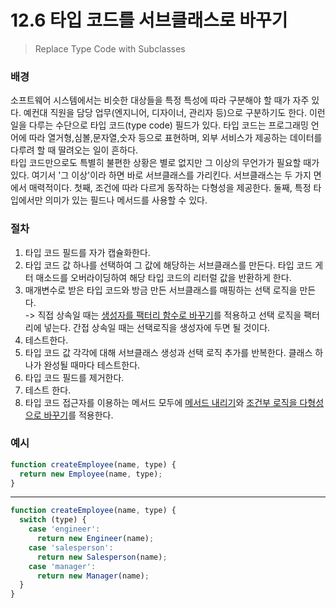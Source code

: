 # 12.6 타입 코드를 서브클래스로 바꾸기

> Replace Type Code with Subclasses

### 배경

소프트웨어 시스템에서는 비슷한 대상들을 특정 특성에 따라 구분해야 할 때가 자주 있다. 예컨대 직원을 담당 업무(엔지니어, 디자이너, 관리자 등)으로 구분하기도 한다. 이런 일을 다루는 수단으로 타입 코드(type code) 필드가 있다. 타입 코드는 프로그래밍 언어에 따라 열거형,심볼,문자열,숫자 등으로 표현하며, 외부 서비스가 제공하는 데이터를 다루려 할 때 딸려오는 일이 흔하다.  
타입 코드만으로도 특별히 불편한 상황은 별로 없지만 그 이상의 무언가가 필요할 때가 있다. 여기서 '그 이상'이라 하면 바로 서브클래스를 가리킨다. 서브클래스는 두 가지 면에서 매력적이다. 첫째, 조건에 따라 다르게 동작하는 다형성을 제공한다. 둘째, 특정 타입에서만 의미가 있는 필드나 메서드를 사용할 수 있다.

### 절차

1. 타입 코드 필드를 자가 캡슐화한다.
2. 타입 코드 값 하나를 선택하여 그 값에 해당하는 서브클래스를 만든다. 타입 코드 게터 매소드를 오버라이딩하여 해당 타입 코드의 리터럴 값을 반환하게 한다.
3. 매개변수로 받은 타입 코드와 방금 만든 서브클래스를 매핑하는 선택 로직을 만든다.  
   -> 직접 상속일 때는 [생성자를 팩터리 함수로 바꾸기][11.8]를 적용하고 선택 로직을 팩터리에 넣는다. 간접 상속일 때는 선택로직을 생성자에 두면 될 것이다.
4. 테스트한다.
5. 타입 코드 값 각각에 대해 서브클래스 생성과 선택 로직 추가를 반복한다. 클래스 하나가 완성될 때마다 테스트한다.
6. 타입 코드 필드를 제거한다.
7. 테스트 한다.
8. 타입 코드 접근자를 이용하는 메서드 모두에 [메서드 내리기][12.4]와 [조건부 로직을 다형성으로 바꾸기][10.4]를 적용한다.

### 예시

```jsx
function createEmployee(name, type) {
  return new Employee(name, type);
}
```

---

```jsx
function createEmployee(name, type) {
  switch (type) {
    case 'engineer':
      return new Engineer(name);
    case 'salesperson':
      return new Salesperson(name);
    case 'manager':
      return new Manager(name);
  }
}
```

[10.4]: https://github.com/kse8425/Refactoring/tree/main/chapter10/10.4
[11.8]: https://github.com/kse8425/Refactoring/tree/main/chapter11/11.8
[12.4]: https://github.com/kse8425/Refactoring/tree/main/chapter12/12.4
